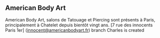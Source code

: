 ## American Body Art
American Body Art, salons de Tatouage et Piercing sont présents à Paris, principalement à Chatelet depuis bientôt vingt ans.
[7 rue des innocents Paris 1er] (innocent@americanbodyart.fr)
branch Charles is created